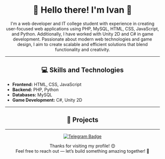 <h1 align="center">🌟 Hello there! I'm Ivan 👋</h1>

<p align="center">
  I'm a web developer and IT college student with experience in creating user-focused web applications using PHP, MySQL, HTML, CSS, JavaScript, and Python. Additionally, I have worked with Unity 2D and C# in game development. Passionate about modern web technologies and game design, I aim to create scalable and efficient solutions that blend functionality and creativity.
</p>

---

<h2 align="center"> 💻 Skills and Technologies </h2>

<ul>
    <li><strong>Frontend:</strong> HTML, CSS, JavaScript</li>
    <li><strong>Backend:</strong> PHP, Python</li>
    <li><strong>Databases:</strong> MySQL</li>
    <li><strong>Game Development:</strong> C#, Unity 2D</li>
</ul>

---

<h2 align="center">🚀 Projects</h2>
<ul>
    
</ul>

---

<div id="badges" align="center">
    <a href="https://t.me/fe1onss">
        <img src="https://img.shields.io/badge/Telegram-blue?style=for-the-badge&logoColor=%23229ED9" alt="Telegram Badge"/>
    </a>
</div>

<p align="center">Thanks for visiting my profile! 😊<br>
Feel free to reach out — let’s build something amazing together! 🌟</p>
